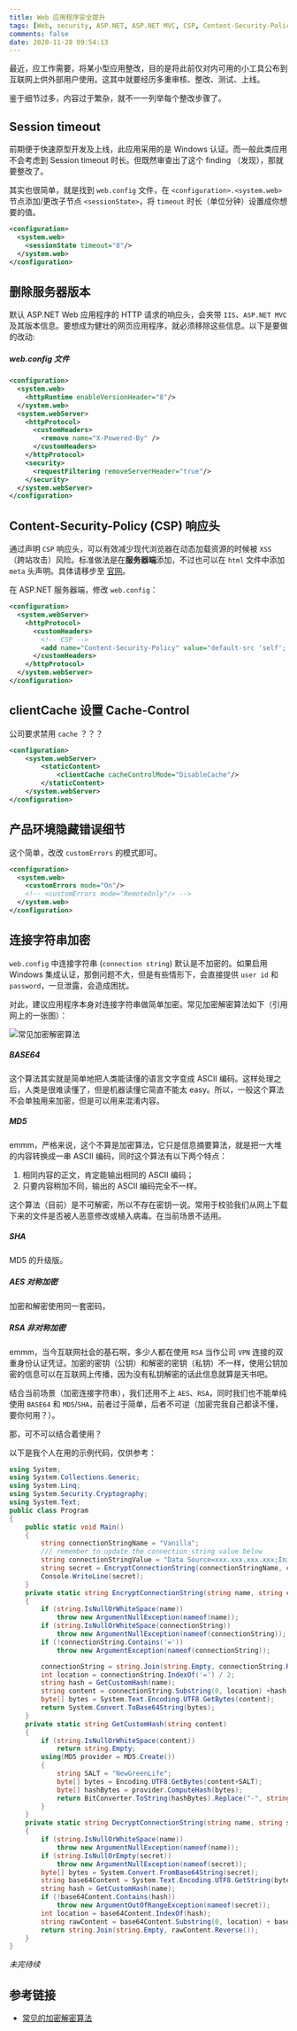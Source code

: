 ```yaml
---
title: Web 应用程序安全提升
tags: [Web, security, ASP.NET, ASP.NET MVC, CSP, Content-Security-Policy, Cache-Control]
comments: false
date: 2020-11-28 09:54:13
---
```


最近，应工作需要，将某小型应用整改，目的是将此前仅对内可用的小工具公布到互联网上供外部用户使用。这其中就要经历多重审核、整改、测试、上线。

鉴于细节过多，内容过于繁杂，就不一一列举每个整改步骤了。

## Session timeout

前期便于快速原型开发及上线，此应用采用的是 Windows 认证。而一般此类应用不会考虑到 Session timeout 时长。但既然审查出了这个 finding （发现），那就要整改了。

其实也很简单，就是找到 `web.config` 文件，在 `<configuration>.<system.web>` 节点添加/更改子节点 `<sessionState>`，将 `timeout` 时长（单位分钟）设置成你想要的值。

``` xml
<configuration>
  <system.web>
    <sessionState timeout="8"/>
  </system.web>
</configuration>
```

## 删除服务器版本

默认 ASP.NET Web 应用程序的 HTTP 请求的响应头，会夹带 `IIS`、`ASP.NET MVC` 及其版本信息。要想成为健壮的网页应用程序，就必须移除这些信息。以下是要做的改动:

##### web.config 文件

``` xml
<configuration>
  <system.web>
    <httpRuntime enableVersionHeader="8"/>
  </system.web>
  <system.webServer>
    <httpProtocol>
      <customHeaders>
        <remove name="X-Powered-By" />
      </customHeaders>
    </httpProtocol>
    <security>
      <requestFiltering removeServerHeader="true"/>
    </security>
  </system.webServer>
</configuration>
```

## Content-Security-Policy (CSP) 响应头

通过声明 `CSP` 响应头，可以有效减少现代浏览器在动态加载资源的时候被 `XSS` （跨站攻击）风险。标准做法是在**服务器端**添加，不过也可以在 `html` 文件中添加 `meta` 头声明。具体请移步至 [官网](https://content-security-policy.com/)。

在 ASP.NET 服务器端，修改 `web.config`：

``` xml
<configuration>
  <system.webServer>
    <httpProtocol>
      <customHeaders>
        <!-- CSP -->
        <add name="Content-Security-Policy" value="default-src 'self'; img-src 'self' https://api.tiles.mapbox.com; style-src 'self' 'unsafe-inline'" />
      </customHeaders>
    </httpProtocol>
  </system.webServer>
</configuration>
```

## clientCache 设置 Cache-Control

公司要求禁用 `cache` ？？？

``` xml
<configuration>
    <system.webServer>
        <staticContent>
            <clientCache cacheControlMode="DisableCache"/>
        </staticContent>
    </system.webServer>
</configuration>
```

## 产品环境隐藏错误细节

这个简单，改改 `customErrors` 的模式即可。

``` xml
<configuration>
  <system.web>
    <customErrors mode="On"/>
    <!-- <customErrors mode="RemoteOnly"/> -->
  </system.web>
</configuration>
```

## 连接字符串加密

`web.config` 中连接字符串 (`connection string`) 默认是不加密的。如果启用 Windows 集成认证，那倒问题不大，但是有些情形下，会直接提供 `user id` 和 `password`，一旦泄露，会造成困扰。

对此，建议应用程序本身对连接字符串做简单加密。常见加密解密算法如下（引用网上的一张图）：

![常见加密解密算法](/images/webapp-security/algorithms.png)

##### BASE64

这个算法其实就是简单地把人类能读懂的语言文字变成 ASCII 编码。这样处理之后，人类是很难读懂了，但是机器读懂它简直不能太 easy。所以，一般这个算法不会单独用来加密，但是可以用来混淆内容。

##### MD5

emmm，严格来说，这个不算是加密算法，它只是信息摘要算法，就是把一大堆的内容转换成一串 ASCII 编码，同时这个算法有以下两个特点：

1. 相同内容的正文，肯定能输出相同的 ASCII 编码；
2. 只要内容稍加不同，输出的 ASCII 编码完全不一样。

这个算法（目前）是不可解密，所以不存在密钥一说。常用于校验我们从网上下载下来的文件是否被人恶意修改或植入病毒。在当前场景不适用。

##### SHA 

MD5 的升级版。

##### AES 对称加密

加密和解密使用同一套密码，

##### RSA 非对称加密

emmm，当今互联网社会的基石啊，多少人都在使用 `RSA` 当作公司 `VPN` 连接的双重身份认证凭证。加密的密钥（公钥）和解密的密钥（私钥）不一样，使用公钥加密的信息可以在互联网上传播，因为没有私钥解密的话此信息就算是天书吧。

结合当前场景（加密连接字符串），我们还用不上 `AES`、`RSA`，同时我们也不能单纯使用 `BASE64` 和 `MD5`/`SHA`，前者过于简单，后者不可逆（加密完我自己都读不懂，要你何用？）。

那，可不可以结合着使用？

以下是我个人在用的示例代码，仅供参考：

``` cs
using System;
using System.Collections.Generic;
using System.Linq;
using System.Security.Cryptography;
using System.Text;
public class Program
{
    public static void Main()
    {
        string connectionStringName = "Vanilla";
        /// remember to update the connection string value below
        string connectionStringValue = "Data Source=xxx.xxx.xxx.xxx;Initial Catalog=Project_Vanilla;user id=yyyy;password=zzzz";
        string secret = EncryptConnectionString(connectionStringName, connectionStringValue);
        Console.WriteLine(secret);
    }
    private static string EncryptConnectionString(string name, string connectionString)
    {
        if (string.IsNullOrWhiteSpace(name))
            throw new ArgumentNullException(nameof(name));
        if (string.IsNullOrWhiteSpace(connectionString)) 
            throw new ArgumentNullException(nameof(connectionString));
        if (!connectionString.Contains('=')) 
            throw new ArgumentException(nameof(connectionString));

        connectionString = string.Join(string.Empty, connectionString.Reverse());
        int location = connectionString.IndexOf('=') / 2;
        string hash = GetCustomHash(name);
        string content = connectionString.Substring(0, location) +hash +connectionString.Substring(location);
        byte[] bytes = System.Text.Encoding.UTF8.GetBytes(content);
        return System.Convert.ToBase64String(bytes);
    }
    private static string GetCustomHash(string content)
    {
        if (string.IsNullOrWhiteSpace(content))
            return string.Empty;
        using(MD5 provider = MD5.Create())
        {
            string SALT = "NewGreenLife";
            byte[] bytes = Encoding.UTF8.GetBytes(content+SALT);
            byte[] hashBytes = provider.ComputeHash(bytes);
            return BitConverter.ToString(hashBytes).Replace("-", string.Empty);
        }
    }
    private static string DecryptConnectionString(string name, string secret)
    {
        if (string.IsNullOrWhiteSpace(name))
            throw new ArgumentNullException(nameof(name));
        if (string.IsNullOrEmpty(secret)) 
            throw new ArgumentNullException(nameof(secret));
        byte[] bytes = System.Convert.FromBase64String(secret);
        string base64Content = System.Text.Encoding.UTF8.GetString(bytes);
        string hash = GetCustomHash(name);
        if (!base64Content.Contains(hash))
            throw new ArgumentOutOfRangeException(nameof(secret));
        int location = base64Content.IndexOf(hash);
        string rawContent = base64Content.Substring(0, location) + base64Content.Substring(location + hash.Length);
        return string.Join(string.Empty, rawContent.Reverse());
    }
}
```

*未完待续*

## 参考链接

- [常见的加密解密算法](https://www.cnblogs.com/qianjinyan/p/10418750.html)
